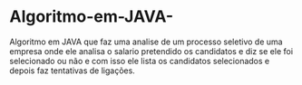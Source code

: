 # Algoritmo-em-JAVA-
Algoritmo em JAVA que faz uma analise de um processo seletivo de uma empresa  onde ele analisa o salario pretendido os candidatos e diz se ele foi selecionado ou não e com isso ele lista os candidatos selecionados e depois faz tentativas de ligações. 
